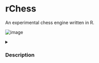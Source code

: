# rChess

An experimental chess engine written in R. 

![image](https://github.com/user-attachments/assets/6e71a629-7983-4c50-aa15-aa26fe9ee4ea)


<details>
<summary>
<h3>Description</h3>
</summary>

Right now only liberal piece movement is available.
</details>

</details>
